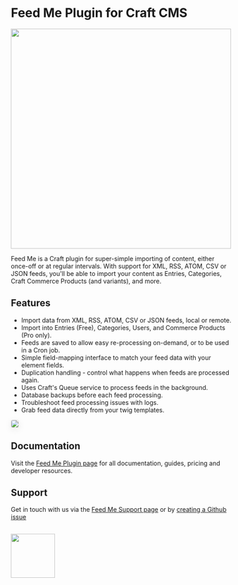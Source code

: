# Feed Me Plugin for Craft CMS

<img width="500" src="https://verbb.io/uploads/plugins/feed-me/_800x455_crop_center-center/feed-me-social-card.png">

Feed Me is a Craft plugin for super-simple importing of content, either once-off or at regular intervals. With support for XML, RSS, ATOM, CSV or JSON feeds, you'll be able to import your content as Entries, Categories, Craft Commerce Products (and variants), and more.

## Features

- Import data from XML, RSS, ATOM, CSV or JSON feeds, local or remote.
- Import into Entries (Free), Categories, Users, and Commerce Products (Pro only).
- Feeds are saved to allow easy re-processing on-demand, or to be used in a Cron job.
- Simple field-mapping interface to match your feed data with your element fields.
- Duplication handling - control what happens when feeds are processed again.
- Uses Craft's Queue service to process feeds in the background.
- Database backups before each feed processing.
- Troubleshoot feed processing issues with logs.
- Grab feed data directly from your twig templates.
 
 <img src="https://verbb.io/uploads/plugins/navigation/68747470733a2f2f7367.png" style="box-shadow: 0 4px 16px rgba(0,0,0,0.08); border-radius: 4px; border: 1px solid rgba(0,0,0,0.12);">
 
## Documentation

Visit the [Feed Me Plugin page](https://verbb.io/craft-plugins/feed-me) for all documentation, guides, pricing and developer resources.

## Support

Get in touch with us via the [Feed Me Support page](https://verbb.io/craft-plugins/feed-me/support) or by [creating a Github issue](https://github.com/verbb/feed-me/issues)

<h2></h2>

<a href="https://verbb.io" target="_blank">
  <img width="100" src="https://verbb.io/assets/img/verbb-pill.svg">
</a>
